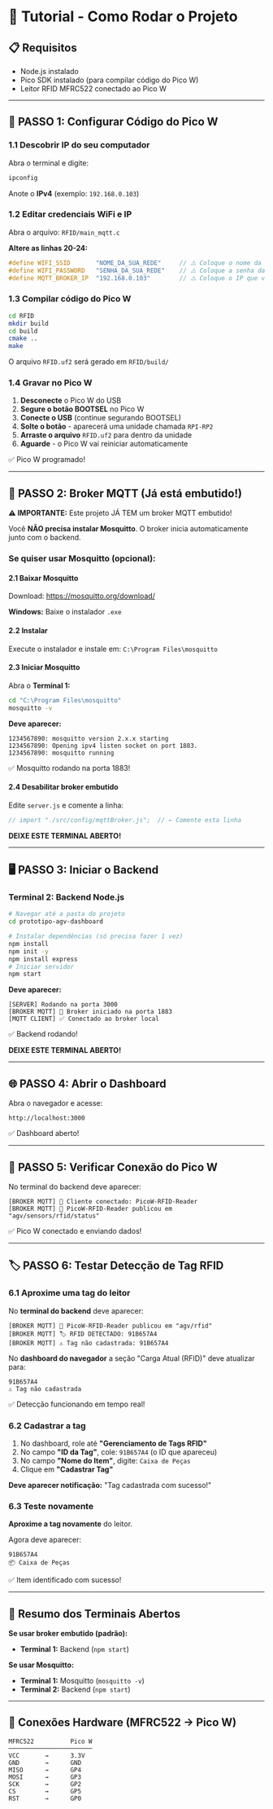 # 🚀 Tutorial - Como Rodar o Projeto

## 📋 Requisitos
- Node.js instalado
- Pico SDK instalado (para compilar código do Pico W)
- Leitor RFID MFRC522 conectado ao Pico W

---

## 🔧 PASSO 1: Configurar Código do Pico W

### 1.1 Descobrir IP do seu computador
Abra o terminal e digite:
```bash
ipconfig
```
Anote o **IPv4** (exemplo: `192.168.0.103`)

### 1.2 Editar credenciais WiFi e IP
Abra o arquivo: `RFID/main_mqtt.c`

**Altere as linhas 20-24:**
```c
#define WIFI_SSID       "NOME_DA_SUA_REDE"     // ⚠️ Coloque o nome da sua WiFi
#define WIFI_PASSWORD   "SENHA_DA_SUA_REDE"    // ⚠️ Coloque a senha da WiFi
#define MQTT_BROKER_IP  "192.168.0.103"        // ⚠️ Coloque o IP que você anotou
```

### 1.3 Compilar código do Pico W
```bash
cd RFID
mkdir build
cd build
cmake ..
make
```

O arquivo `RFID.uf2` será gerado em `RFID/build/`

### 1.4 Gravar no Pico W
1. **Desconecte** o Pico W do USB
2. **Segure o botão BOOTSEL** no Pico W
3. **Conecte o USB** (continue segurando BOOTSEL)
4. **Solte o botão** - aparecerá uma unidade chamada `RPI-RP2`
5. **Arraste o arquivo** `RFID.uf2` para dentro da unidade
6. **Aguarde** - o Pico W vai reiniciar automaticamente

✅ Pico W programado!

---

## 📡 PASSO 2: Broker MQTT (Já está embutido!)

**⚠️ IMPORTANTE:** Este projeto JÁ TEM um broker MQTT embutido!

Você **NÃO precisa instalar Mosquitto**. O broker inicia automaticamente junto com o backend.

### Se quiser usar Mosquitto (opcional):

#### 2.1 Baixar Mosquitto
Download: https://mosquitto.org/download/

**Windows:** Baixe o instalador `.exe`

#### 2.2 Instalar
Execute o instalador e instale em: `C:\Program Files\mosquitto`

#### 2.3 Iniciar Mosquitto
Abra o **Terminal 1:**
```bash
cd "C:\Program Files\mosquitto"
mosquitto -v
```

**Deve aparecer:**
```
1234567890: mosquitto version 2.x.x starting
1234567890: Opening ipv4 listen socket on port 1883.
1234567890: mosquitto running
```

✅ Mosquitto rodando na porta 1883!

#### 2.4 Desabilitar broker embutido
Edite `server.js` e comente a linha:
```javascript
// import "./src/config/mqttBroker.js";  // ← Comente esta linha
```

**DEIXE ESTE TERMINAL ABERTO!**

---

## 🖥️ PASSO 3: Iniciar o Backend

### Terminal 2: Backend Node.js

```bash
# Navegar até a pasta do projeto
cd prototipo-agv-dashboard

# Instalar dependências (só precisa fazer 1 vez)
npm install
npm init -y
npm install express
# Iniciar servidor
npm start
```

**Deve aparecer:**
```
[SERVER] Rodando na porta 3000
[BROKER MQTT] 🚀 Broker iniciado na porta 1883
[MQTT CLIENT] ✅ Conectado ao broker local
```

✅ Backend rodando!

**DEIXE ESTE TERMINAL ABERTO!**

---

## 🌐 PASSO 4: Abrir o Dashboard

Abra o navegador e acesse:
```
http://localhost:3000
```

✅ Dashboard aberto!

---

## 📡 PASSO 5: Verificar Conexão do Pico W

No terminal do backend deve aparecer:
```
[BROKER MQTT] 📱 Cliente conectado: PicoW-RFID-Reader
[BROKER MQTT] 📨 PicoW-RFID-Reader publicou em "agv/sensors/rfid/status"
```

✅ Pico W conectado e enviando dados!

---

## 🏷️ PASSO 6: Testar Detecção de Tag RFID

### 6.1 Aproxime uma tag do leitor

No **terminal do backend** deve aparecer:
```
[BROKER MQTT] 📨 PicoW-RFID-Reader publicou em "agv/rfid"
[BROKER MQTT] 🏷️ RFID DETECTADO: 91B657A4
[BROKER MQTT] ⚠️ Tag não cadastrada: 91B657A4
```

No **dashboard do navegador** a seção "Carga Atual (RFID)" deve atualizar para:
```
91B657A4
⚠️ Tag não cadastrada
```

✅ Detecção funcionando em tempo real!

### 6.2 Cadastrar a tag

1. No dashboard, role até **"Gerenciamento de Tags RFID"**
2. No campo **"ID da Tag"**, cole: `91B657A4` (o ID que apareceu)
3. No campo **"Nome do Item"**, digite: `Caixa de Peças`
4. Clique em **"Cadastrar Tag"**

**Deve aparecer notificação:** "Tag cadastrada com sucesso!"

### 6.3 Teste novamente

**Aproxime a tag novamente** do leitor.

Agora deve aparecer:
```
91B657A4
📦 Caixa de Peças
```

✅ Item identificado com sucesso!

---

## 📝 Resumo dos Terminais Abertos

**Se usar broker embutido (padrão):**
- **Terminal 1:** Backend (`npm start`)

**Se usar Mosquitto:**
- **Terminal 1:** Mosquitto (`mosquitto -v`)
- **Terminal 2:** Backend (`npm start`)

---

## 🔌 Conexões Hardware (MFRC522 → Pico W)

```
MFRC522          Pico W
───────────────────────
VCC       →      3.3V
GND       →      GND
MISO      →      GP4
MOSI      →      GP3
SCK       →      GP2
CS        →      GP5
RST       →      GP0
```
